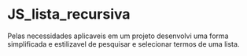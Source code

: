 # JS_lista_recursiva
Pelas necessidades aplicaveis em um projeto desenvolvi uma forma simplificada e estilizavel de pesquisar e selecionar termos de uma lista.
